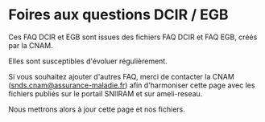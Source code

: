 # Foires aux questions DCIR / EGB
<!-- SPDX-License-Identifier: MPL-2.0 -->

Ces FAQ DCIR et EGB sont issues des fichiers FAQ DCIR et FAQ EGB, créés par la CNAM. 

Elles sont susceptibles d'évoluer régulièrement. 

Si vous souhaitez ajouter d'autres FAQ, merci de contacter la CNAM (snds.cnam@assurance-maladie.fr) afin d'harmoniser cette page avec les fichiers publiés sur le portail SNIIRAM et sur ameli-reseau.

Nous mettrons alors à jour cette page et nos fichiers.